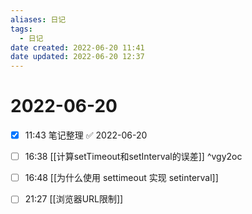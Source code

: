 ```yaml
---
aliases: 日记
tags:
  - 日记
date created: 2022-06-20 11:41
date updated: 2022-06-20 12:37
---
```


# 2022-06-20

- [x] 11:43 笔记整理 ✅ 2022-06-20

- [ ] 16:38 [[计算setTimeout和setInterval的误差]] ^vgy2oc
- [ ] 16:48 [[为什么使用 settimeout 实现 setinterval]]
- [ ] 21:27 [[浏览器URL限制]]